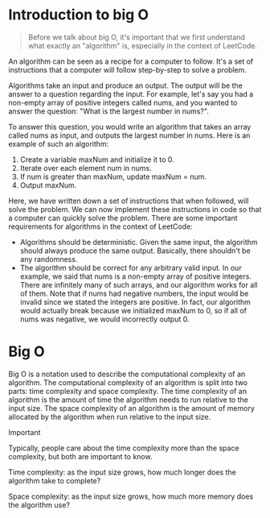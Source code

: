 #   Introduction to big O
>Before we talk about big O, it's important that we first understand what exactly an "algorithm" is, especially in the context of LeetCode.

An algorithm can be seen as a recipe for a computer to follow. It's a set of instructions that a computer will follow step-by-step to solve a problem.

Algorithms take an input and produce an output. The output will be the answer to a question regarding the input. For example, let's say you had a non-empty array of positive integers called nums, and you wanted to answer the question: "What is the largest number in nums?".

To answer this question, you would write an algorithm that takes an array called nums as input, and outputs the largest number in nums. Here is an example of such an algorithm:

 1. Create a variable maxNum and initialize it to 0.
 2. Iterate over each element num in nums.
 3. If num is greater than maxNum, update maxNum = num.
 4. Output maxNum.

 Here, we have written down a set of instructions that when followed, will solve the problem. We can now implement these instructions in code so that a computer can quickly solve the problem. There are some important requirements for algorithms in the context of LeetCode:

- Algorithms should be deterministic. Given the same input, the algorithm should always produce the same output. Basically, there shouldn't be any randomness.
- The algorithm should be correct for any arbitrary valid input. In our example, we said that nums is a non-empty array of positive integers. There are infinitely many of such arrays, and our algorithm works for all of them. Note that if nums had negative numbers, the input would be invalid since we stated the integers are positive. In fact, our algorithm would actually break because we initialized maxNum to 0, so if all of nums was negative, we would incorrectly output 0.

# Big O
Big O is a notation used to describe the computational complexity of an algorithm. The computational complexity of an algorithm is split into two parts: time complexity and space complexity. The time complexity of an algorithm is the amount of time the algorithm needs to run relative to the input size. The space complexity of an algorithm is the amount of memory allocated by the algorithm when run relative to the input size.

>[!important]
>Typically, people care about the time complexity more than the space complexity, but both are important to know.

Time complexity: as the input size grows, how much longer does the algorithm take to complete?

Space complexity: as the input size grows, how much more memory does the algorithm use?